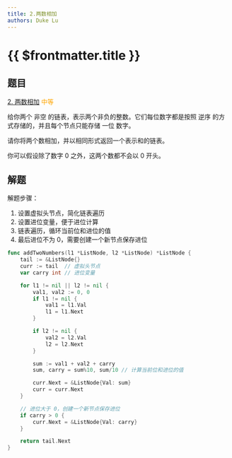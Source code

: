 ```yaml
---
title: 2.两数相加
authors: Duke Lu
---
```


# {{ $frontmatter.title }}

## 题目

[2. 两数相加](https://leetcode.cn/problems/add-two-numbers/) <span style="color: orange;">中等</span>

给你两个 非空 的链表，表示两个非负的整数。它们每位数字都是按照 逆序 的方式存储的，并且每个节点只能存储 一位 数字。

请你将两个数相加，并以相同形式返回一个表示和的链表。

你可以假设除了数字 0 之外，这两个数都不会以 0 开头。

## 解题

解题步骤：
1. 设置虚拟头节点，简化链表遍历
2. 设置进位变量，便于进位计算
3. 链表遍历，循环当前位和进位的值
4. 最后进位不为 0，需要创建一个新节点保存进位

```go
func addTwoNumbers(l1 *ListNode, l2 *ListNode) *ListNode {
	tail := &ListNode{}
	curr := tail  // 虚拟头节点
	var carry int // 进位变量

	for l1 != nil || l2 != nil {
		val1, val2 := 0, 0
		if l1 != nil {
			val1 = l1.Val
			l1 = l1.Next
		}

		if l2 != nil {
			val2 = l2.Val
			l2 = l2.Next
		}

		sum := val1 + val2 + carry
		sum, carry = sum%10, sum/10 // 计算当前位和进位的值

		curr.Next = &ListNode{Val: sum}
		curr = curr.Next
	}

    // 进位大于 0，创建一个新节点保存进位
	if carry > 0 {
		curr.Next = &ListNode{Val: carry}
	}

	return tail.Next
}
```